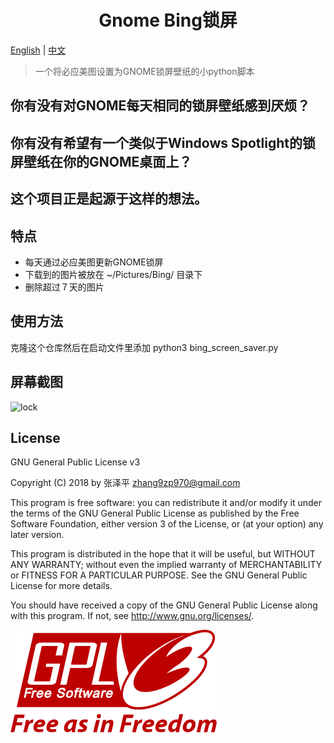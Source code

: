 <h1 align="center">
  Gnome Bing锁屏
</h1>

[English](https://github.com/zhangzp9970/GnomeBingLockScreen/blob/master/README.md) | [中文](https://github.com/zhangzp9970/GnomeBingLockScreen/blob/master/README-zh-cn.md)

> 一个将必应美图设置为GNOME锁屏壁纸的小python脚本 

## 你有没有对GNOME每天相同的锁屏壁纸感到厌烦？
## 你有没有希望有一个类似于Windows Spotlight的锁屏壁纸在你的GNOME桌面上？
## 这个项目正是起源于这样的想法。

## 特点
* 每天通过必应美图更新GNOME锁屏
* 下载到的图片被放在 ~/Pictures/Bing/ 目录下
* 删除超过７天的图片
  
## 使用方法
克隆这个仓库然后在启动文件里添加 python3 bing_screen_saver.py 

## 屏幕截图
![lock](/img/Screenshot.png)
## License
GNU General Public License v3

Copyright (C) 2018 by 张泽平 <zhang9zp970@gmail.com>

This program is free software: you can redistribute it and/or modify it under the terms of the GNU General Public License as published by the Free Software Foundation, either version 3 of the License, or (at your option) any later version.

This program is distributed in the hope that it will be useful, but WITHOUT ANY WARRANTY; without even the implied warranty of MERCHANTABILITY or FITNESS FOR A PARTICULAR PURPOSE. See the GNU General Public License for more details.

You should have received a copy of the GNU General Public License along with this program. If not, see http://www.gnu.org/licenses/.

![gpl](/img/GPLv3_Logo.png)